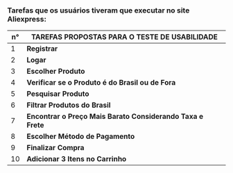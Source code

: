 ### Tarefas que os usuários tiveram que executar no site Aliexpress:<br/>


| n° |**TAREFAS PROPOSTAS PARA O TESTE DE USABILIDADE**          |
|----|-----------------------------------------------------------|
| 1  |**Registrar**                                              |
| 2  |**Logar**                                                  |
| 3  |**Escolher Produto**                                       |
| 4  |**Verificar se o Produto é do Brasil ou de Fora**          |
| 5  |**Pesquisar Produto**                                      |
| 6  |**Filtrar Produtos do Brasil**                             |
| 7  |**Encontrar o Preço Mais Barato Considerando Taxa e Frete**|
| 8  |**Escolher Método de Pagamento**                           |
| 9  |**Finalizar Compra**                                       |
| 10  |**Adicionar 3 Itens no Carrinho**                          |

